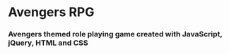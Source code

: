 <h1>Avengers RPG</h1>
<h3>Avengers themed role playing game created with JavaScript, jQuery, HTML and CSS</h3>